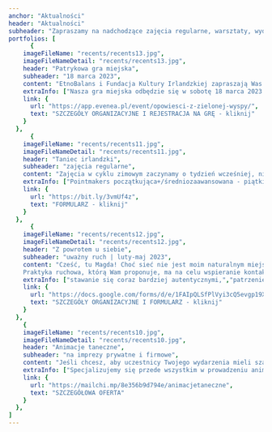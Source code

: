 ```yaml
---
anchor: "Aktualności"
header: "Aktualności"
subheader: "Zapraszamy na nadchodzące zajęcia regularne, warsztaty, wydarzenia, projekty."
portfolios: [
      {
    imageFileName: "recents/recents13.jpg",
    imageFileNameDetail: "recents/recents13.jpg",
    header: "Patrykowa gra miejska",
    subheader: "18 marca 2023",
    content: "EtnoBalans i Fundacja Kultury Irlandzkiej zapraszają Was na Opowieści z Zielonej Wyspy, czyli pierwszą poznańską grę miejską z okazji Dnia św. Patryka! Zachęcamy do udziału całe rodziny, grupy przyjaciół jak również singli. Czeka Was pełna zagadek, wyzwań i niecodziennych spotkań wędrówka po Poznaniu śladami irlandzkiej kultury.",
    extraInfo: ["Nasza gra miejska odbędzie się w sobotę 18 marca 2023 między 10:00 a 14:00.","W dniu 6 marca 2023 otworzona zostanie oficjalna bezpłatna rejestracja na wydarzenie i potrwa ona do 12 marca 2023.", "W sobotę 18 marca 2023 o godz. 10:00 otwieramy podwoje Fundacji Kultury Irlandzkiej przy ulicy Kramarskiej 1 - tam wszyscy zaczynają wędrówkę i odbierają mapę ze wskazówkami.", "Zadaniem uczestników jest odwiedzenie w dowolnej kolejności wszystkich miejsc oznaczonych na mapie, rozwiązanie w nich różnorodnych zadań oraz nawiązanie kontaktu z tajemniczymi postaciami z Zielonej Wyspy. W każdym z punktów należy odgadnąć hasło i odebrać naklejkę.", "Na uczestników, którzy odgadną główne hasło oraz zdobędą wszystkie naklejki, w siedzibie Fundacji Kultury Irlandzkiej będą czekały pamiątkowe nagrody. Można je będzie odbierać do godziny 14:15. "],
    link: {
      url: "https://app.evenea.pl/event/opowiesci-z-zielonej-wyspy/",
      text: "SZCZEGÓŁY ORGANIZACYJNE I REJESTRACJA NA GRĘ - kliknij"
    }
  },
      {
    imageFileName: "recents/recents11.jpg",
    imageFileNameDetail: "recents/recents11.jpg",
    header: "Taniec irlandzki",
    subheader: "zajęcia regularne",
    content: "Zajęcia w cyklu zimowym zaczynamy o tydzień wcześniej, niż Was informowaliśmy. Kończymy tym samym idealnie w tygodniu ze św. Patrykiem. Grupy wyglądają tak samo, jak w poprzednim cyklu:",
    extraInfo: ["Pointmakers początkująca+/średniozaawansowana - piątki | 17:30-19:00","Céilimakers open - piątki | 19:00-21:00", "Treblemakers początkująca+/średniozaawansowana - środy | 17:30-19:00", "Szczegóły organizacyjne znajdziecie w poniższym formularzu rejestracyjnym."],
    link: {
      url: "https://bit.ly/3vmUf4z",
      text: "FORMULARZ - kliknij"
    }
  },
      {
    imageFileName: "recents/recents12.jpg",
    imageFileNameDetail: "recents/recents12.jpg",
    header: "Z powrotem u siebie",
    subheader: "uważny ruch | luty-maj 2023",
    content: "Cześć, tu Magda! Choć sieć nie jest moim naturalnym miejscem na wymianę ruchową, zdecydowałam się zaproponować Wam spotkania online z tęsknoty za wspólną regularną zabawą, eksploracją i wymianą. Otwieram 2 grupy: poranną w poniedziałki oraz wieczorną w czwartki. 
    Praktyka ruchowa, którą Wam proponuje, ma na celu wspieranie kontaktu ze sobą, a to dla każdego będzie oznaczać coś zupełnie innego. Może będzie to:",
    extraInfo: ["stawanie się coraz bardziej autentycznymi,","patrzenie z coraz większą łagodnością na to wszystko, co nazywamy niedoskonałościami,", "odzyskanie radości z poruszania się dla samej przyjemności,", "zwiększenie siły i mobilności poprzez odpuszczanie, rozwój równowagi i ustawienia ciała,", "odpuszczenie intelektualizowania i wejście głębiej w odczuwanie,", "wolność z poruszania się na swój własny, zgodny ze sobą sposób..."],
    link: {
      url: "https://docs.google.com/forms/d/e/1FAIpQLSfPlVyi3cQ5evgp19XU80o0bc5YJ63BBcyanqTVsJvo7WC2rg/viewform",
      text: "SZCZEGÓŁY ORGANIZACYJNE I FORMULARZ - kliknij"
    }
  },
    {
    imageFileName: "recents/recents10.jpg",
    imageFileNameDetail: "recents/recents10.jpg",
    header: "Animacje taneczne",
    subheader: "na imprezy prywatne i firmowe",
    content: "Jeśli chcesz, aby uczestnicy Twojego wydarzenia mieli szansę lepiej się poznać, roztopić pierwsze lody, łatwiej złapać nić porozumienia, spotkajmy się. Kontakt w ruchu do dźwięków muzyki na żywo potrafi działać cuda i zbliżać bez zbędnych słów.",
    extraInfo: ["Specjalizujemy się przede wszystkim w prowadzeniu animacji w klimacie irlandzkim i szkockim (tzw. ceilidh), ale chętnie proponujemy również małe wtręty m.in. z Bretanii, Izraela, USA czy Bałkanów.","Nasze animacje sprawdzają się zarówno podczas kameralnych, jak i dużych imprez (do 200 osób). Polecamy się na wesela, urodziny, wieczory panieńskie lub kawalerskie, rocznice ślubu, zjazdy rodzinne, konferencje..."],
    link: {
      url: "https://mailchi.mp/8e356b9d794e/animacjetaneczne",
      text: "SZCZEGÓŁOWA OFERTA"
    }
  },
]
---
```

